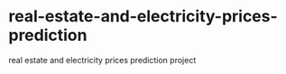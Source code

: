 # real-estate-and-electricity-prices-prediction
real estate and electricity prices prediction project
